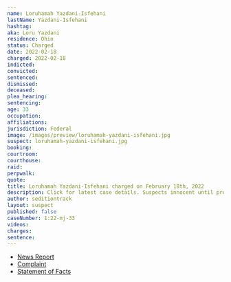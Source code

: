 ```yaml
---
name: Loruhamah Yazdani-Isfehani
lastName: Yazdani-Isfehani
hashtag:
aka: Loru Yazdani
residence: Ohio
status: Charged
date: 2022-02-18
charged: 2022-02-18
indicted:
convicted:
sentenced:
dismissed:
deceased:
plea_hearing:
sentencing:
age: 33
occupation:
affiliations:
jurisdiction: Federal
image: /images/preview/loruhamah-yazdani-isfehani.jpg
suspect: loruhamah-yazdani-isfehani.jpg
booking:
courtroom:
courthouse:
raid:
perpwalk:
quote:
title: Loruhamah Yazdani-Isfehani charged on February 18th, 2022
description: Click for latest case details. Suspects innocent until proven guilty.
author: seditiontrack
layout: suspect
published: false
caseNumber: 1:22-mj-33
videos:
charges:
sentence:
---
```


- [News Report](https://sports.yahoo.com/two-athens-county-sisters-join-205327176.html)
- [Complaint](https://www.justice.gov/usao-dc/case-multi-defendant/file/1477226/download)
- [Statement of Facts](https://www.justice.gov/usao-dc/case-multi-defendant/file/1477231/download)
